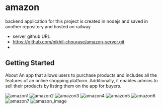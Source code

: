 # amazon

backend application for this project is created in nodejs and saved in another repository and hosted on railway

- server github URL
- https://github.com/nikhil-chourase/amazon-server.git
- 

## Getting Started

About
An app that allows users to purchase products and includes all the features of an online shopping platform. 
Additionally, it enables admins to sell their products by listing them on the app for buyers.


![amazon1](https://github.com/user-attachments/assets/2e77d92a-6d30-43f5-8acb-46483fc6f45d)
![amazon2](https://github.com/user-attachments/assets/5a69c7b5-6a4c-451e-95b4-91d32c2cb525)
![amazon3](https://github.com/user-attachments/assets/e48e15de-8753-423a-ad56-70ac184f2724)
![amazon4](https://github.com/user-attachments/assets/1e617b03-17af-404c-9c90-6d6b0c7dad41)
![amazon5](https://github.com/user-attachments/assets/4ef50b36-ef47-4e00-b494-9155f4c30669)
![amazon6](https://github.com/user-attachments/assets/c7504630-15a9-4938-bc50-ebfb98193ee4)
![amazon7](https://github.com/user-attachments/assets/2f8087b4-1349-4ec9-86aa-7cc26f190104)
![amazon_image](https://github.com/user-attachments/assets/72483426-a58c-4068-a6e8-c2287208ffa1)
